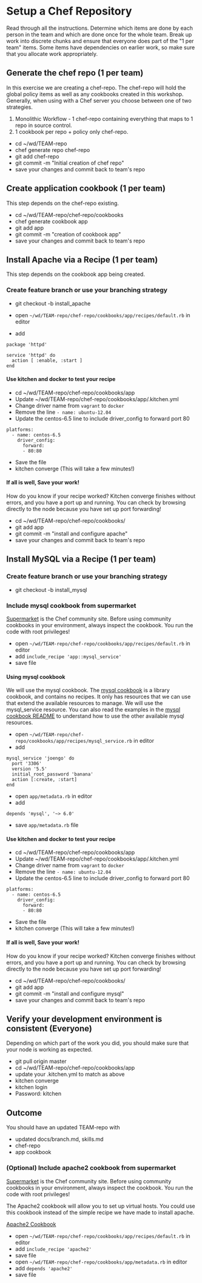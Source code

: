 # Setup a Chef Repository

Read through all the instructions. Determine which items are done by each person in the team and which are done once for the whole team. Break up work into discrete chunks and ensure that everyone does part of the "1 per team" items. Some items have dependencies on earlier work, so make sure that you allocate work appropriately.

## Generate the chef repo (1 per team)

In this exercise we are creating a chef-repo. The chef-repo will hold the global policy items as well as any cookbooks created in this workshop. Generally, when using with a Chef server you choose between one of two strategies. 

1. Monolithic Workflow - 1 chef-repo containing everything that maps to 1 repo in source control.
2. 1 cookbook per repo + policy only chef-repo. 


* cd ~/wd/TEAM-repo
* chef generate repo chef-repo
* git add chef-repo
* git commit -m "Initial creation of chef repo"
* save your changes and commit back to team's repo

## Create application cookbook (1 per team)

This step depends on the chef-repo existing.

* cd ~/wd/TEAM-repo/chef-repo/cookbooks
* chef generate cookbook app
* git add app
* git commit -m "creation of cookbook app"
* save your changes and commit back to team's repo

## Install Apache via a Recipe (1 per team)

This step depends on the cookbook app being created.

### Create feature branch or use your branching strategy

* git checkout -b install_apache

* open `~/wd/TEAM-repo/chef-repo/cookbooks/app/recipes/default.rb` in editor
* add  

```
package 'httpd'

service 'httpd' do
  action [ :enable, :start ]
end

```

#### Use kitchen and docker to test your recipe

* cd ~/wd/TEAM-repo/chef-repo/cookbooks/app
* Update ~/wd/TEAM-repo/chef-repo/cookbooks/app/.kitchen.yml
 * Change driver name from `vagrant` to `docker`
 * Remove the line `- name: ubuntu-12.04`
 * Update the centos-6.5 line to include driver_config to forward port 80

```
platforms:
  - name: centos-6.5
    driver_config:
      forward:
      - 80:80
```
 * Save the file
* kitchen converge (This will take a few minutes!)

#### If all is well, Save your work!

How do you know if your recipe worked? Kitchen converge finishes without errors, and you have a port up and running. You can check by browsing directly to the node because you have set up port forwarding!

 * cd ~/wd/TEAM-repo/chef-repo/cookbooks/
 * git add app
 * git commit -m "install and configure apache"
 * save your changes and commit back to team's repo


## Install MySQL via a Recipe (1 per team)

### Create feature branch or use your branching strategy

* git checkout -b install_mysql

### Include mysql cookbook from supermarket

[Supermarket](https://supermarket.chef.io) is the Chef community site. Before using community cookbooks in your environment, always inspect the cookbook. You run the code with root privileges!

* open `~/wd/TEAM-repo/chef-repo/cookbooks/app/recipes/default.rb` in editor
* add `include_recipe 'app::mysql_service'`
* save file

#### Using mysql cookbook

We will use the mysql cookbook. The [mysql cookbook](https://github.com/chef-cookbooks/mysql) is a library cookbook, and contains no recipes. It only has resources that we can use that extend the available resources to manage. We will use the mysql_service resource. You can also read the examples in the [mysql cookbook README](https://github.com/chef-cookbooks/mysql) to understand how to use the other available mysql resources.

* open `~/wd/TEAM-repo/chef-repo/cookbooks/app/recipes/mysql_service.rb` in editor
* add  

```
mysql_service 'joengo' do
  port '3306'
  version '5.5'
  initial_root_password 'banana'
  action [:create, :start]
end
```

* open `app/metadata.rb` in editor
* add 

```
depends 'mysql', '~> 6.0'
```
* save `app/metadata.rb` file

#### Use kitchen and docker to test your recipe

* cd ~/wd/TEAM-repo/chef-repo/cookbooks/app
* Update ~/wd/TEAM-repo/chef-repo/cookbooks/app/.kitchen.yml
 * Change driver name from `vagrant` to `docker`
 * Remove the line `- name: ubuntu-12.04`
 * Update the centos-6.5 line to include driver_config to forward port 80

```
platforms:
  - name: centos-6.5
    driver_config:
      forward:
      - 80:80
```
 * Save the file
* kitchen converge (This will take a few minutes!)

#### If all is well, Save your work!

How do you know if your recipe worked? Kitchen converge finishes without errors, and you have a port up and running. You can check by browsing directly to the node because you have set up port forwarding!

 * cd ~/wd/TEAM-repo/chef-repo/cookbooks/
 * git add app
 * git commit -m "install and configure mysql"
 * save your changes and commit back to team's repo

## Verify your development environment is consistent (Everyone)

Depending on which part of the work you did, you should make sure that your node is working as expected.

* git pull origin master
* cd ~/wd/TEAM-repo/chef-repo/cookbooks/app
* update your .kitchen.yml to match as above
* kitchen converge
* kitchen login 
 * Password: kitchen

## Outcome 

You should have an updated TEAM-repo with

* updated docs/branch.md, skills.md
* chef-repo
* app cookbook

 

### (Optional) Include apache2 cookbook from supermarket

[Supermarket](https://supermarket.chef.io) is the Chef community site. Before using community cookbooks in your environment, always inspect the cookbook. You run the code with root privileges!

The Apache2 cookbook will allow you to set up virtual hosts. You could use this cookbook instead of the simple recipe we have made to install apache.

[Apache2 Cookbook](https://supermarket.chef.io/cookbooks/apache2)

* open `~/wd/TEAM-repo/chef-repo/cookbooks/app/recipes/default.rb` in editor
* add `include_recipe 'apache2'`
* save file
* open `~/wd/TEAM-repo/chef-repo/cookbooks/app/metadata.rb` in editor
* add `depends 'apache2'`
* save file

